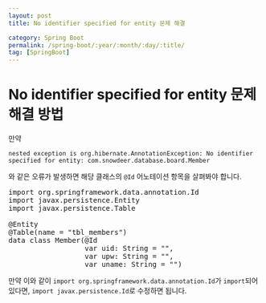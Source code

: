 ```yaml
---
layout: post
title: No identifier specified for entity 문제 해결

category: Spring Boot
permalink: /spring-boot/:year/:month/:day/:title/
tag: [SpringBoot]
---
```


# No identifier specified for entity 문제 해결 방법

만약 

~~~
nested exception is org.hibernate.AnnotationException: No identifier specified for entity: com.snowdeer.database.board.Member
~~~

와 같은 오류가 발생하면 해당 클래스의 `@Id` 어노테이션 항목을 살펴봐야 합니다.

<pre class="prettyprint">
import org.springframework.data.annotation.Id
import javax.persistence.Entity
import javax.persistence.Table

@Entity
@Table(name = "tbl_members")
data class Member(@Id
                  var uid: String = "",
                  var upw: String = "",
                  var uname: String = "")
</pre>

만약 이와 같이 `import org.springframework.data.annotation.Id`가 `import`되어 있다면,
`import javax.persistence.Id`로 수정하면 됩니다.